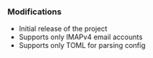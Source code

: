 ### Modifications
- Initial release of the project
- Supports only IMAPv4 email accounts
- Supports only TOML for parsing config
